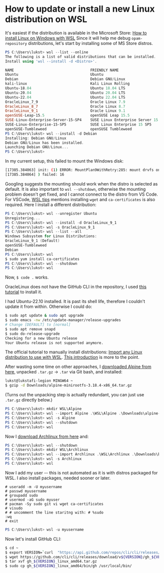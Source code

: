 # How to update or install a new Linux distribution on WSL

It's easiest if the distribution is available in the Microsoft Store:
[How to install Linux on Windows with WSL](https://learn.microsoft.com/en-gb/windows/wsl/install)
Since it will help me debug `opam-repository` distributions, let's start by installing some of MS Store distros.

```PowerShell
PS C:\Users\lukst> wsl --list --online
The following is a list of valid distributions that can be installed.
Install using 'wsl --install -d <Distro>'.

NAME                                   FRIENDLY NAME
Ubuntu                                 Ubuntu
Debian                                 Debian GNU/Linux
kali-linux                             Kali Linux Rolling
Ubuntu-18.04                           Ubuntu 18.04 LTS
Ubuntu-20.04                           Ubuntu 20.04 LTS
Ubuntu-22.04                           Ubuntu 22.04 LTS
OracleLinux_7_9                        Oracle Linux 7.9
OracleLinux_8_7                        Oracle Linux 8.7
OracleLinux_9_1                        Oracle Linux 9.1
openSUSE-Leap-15.5                     openSUSE Leap 15.5
SUSE-Linux-Enterprise-Server-15-SP4    SUSE Linux Enterprise Server 15 SP4
SUSE-Linux-Enterprise-15-SP5           SUSE Linux Enterprise 15 SP5
openSUSE-Tumbleweed                    openSUSE Tumbleweed
PS C:\Users\lukst> wsl --install -d Debian
Installing: Debian GNU/Linux
Debian GNU/Linux has been installed.
Launching Debian GNU/Linux...
PS C:\Users\lukst>
```

In my current setup, this failed to mount the Windows disk:

```bash
[17385.384063] init: (1) ERROR: MountPlan9WithRetry:285: mount drvfs on /mnt/c (cache=mmap,noatime,msize=262144,trans=virtio,aname=drvfs;path=C:\;uid=0;gid=0;symlinkroot=/mnt/
[17385.384064] ) failed: 16
```

Googling suggests the mounting should work when the distro is selected as default. It is also important to `wsl --shutdown`, otherwise the mounting problem doesn't get fixed, and I cannot connect to the distro from VS Code. For VSCode, [WSL tips](https://code.visualstudio.com/docs/remote/troubleshooting#_wsl-tips) mentions installing `wget` and `ca-certificates` is also required. Here I install a different distribution:

```PowerShell
PS C:\Users\lukst> wsl --unregister Ubuntu
Unregistering...
PS C:\Users\lukst> wsl --install -d OracleLinux_9_1
PS C:\Users\lukst> wsl -s OracleLinux_9_1
PS C:\Users\lukst> wsl --list --all
Windows Subsystem for Linux Distributions:
OracleLinux_9_1 (Default)
openSUSE-Tumbleweed
Debian
PS C:\Users\lukst> wsl
$ sudo yum install ca-certificates
PS C:\Users\lukst> wsl --shutdown
PS C:\Users\lukst> wsl
```

Now, `$ code .` works.

OracleLinux does not have the GitHub CLI in the repository, I used [this tutorial](https://computingforgeeks.com/how-to-install-github-cli-on-linux-and-windows/?expand_article=1) to install it.

I had Ubuntu-22.10 installed. It is past its shell life, therefore I couldn't update it from within. Otherwise I could do:

```bash
$ sudo apt update & sudo apt upgrade
$ sudo emacs -nw /etc/update-manager/release-upgrades
# Change [DEFAULT] to [normal]
$ sudo apt remove snapd
$ sudo do-release-upgrade
Checking for a new Ubuntu release
Your Ubuntu release is not supported anymore.
```

The official tutorial to manually install distributions: [Import any Linux distribution to use with WSL](https://github.com/MicrosoftDocs/WSL/blob/main/WSL/use-custom-distro.md). [This introduction](https://dev.to/milolav/manually-installing-wsl2-distributions-41b4) is more to the point.

After wasting some time on other approaches, I [downloaded Alpine from here](https://github.com/alpinelinux/docker-alpine/blob/e7f8cc3aebd309337497c1e794db9aabbb9902c0/x86_64/alpine-minirootfs-3.18.4-x86_64.tar.gz), unpacked `.tar.gz` -> `.tar` via Git bash, and installed:

```bash
lukst@lukstafi-legion MINGW64 ~
$ gzip -d Downloads/alpine-minirootfs-3.18.4-x86_64.tar.gz
```

(Turns out the unpacking step is actually redundant, you can just use `.tar.gz` directly below.)

```PowerShell
PS C:\Users\lukst> mkdir WSL\Alpine
PS C:\Users\lukst> wsl --import Alpine .\WSL\Alpine .\Downloads\alpine-minirootfs-3.18.4-x86_64.tar
PS C:\Users\lukst> wsl -s Alpine
PS C:\Users\lukst> wsl --shutdown
PS C:\Users\lukst> wsl
```

Now I [download Archlinux from here](https://gitlab.archlinux.org/archlinux/archlinux-docker/-/package_files/5238/download) and:

```PowerShell
PS C:\Users\lukst> wsl --shutdown
PS C:\Users\lukst> mkdir WSL\Archlinux
PS C:\Users\lukst> wsl --import Archlinux .\WSL\Archlinux .\Downloads\base-20231029.0.188123.tar
PS C:\Users\lukst> wsl -s Archlinux
PS C:\Users\lukst> wsl
```

Now I add my user -- this is not automated as it is with distros packaged for WSL. I also install packages, needed sooner or later.

```
# useradd -m -U myusername
# passwd myusername
# groupadd sudo
# usermod -aG sudo myuser
# pacman -Sy sudo git vi wget ca-certificates
# visudo
# # uncomment the line staritng with: # %sudo
:wq
# exit
```

```PowerShell
PS C:\Users\lukst> wsl -u myusername
```

Now let's install GitHub CLI:

```bash
$ cd ~
$ export VERSION=`curl  "https://api.github.com/repos/cli/cli/releases/latest" | grep '"tag_name"' | sed -E 's/.*"([^"]+)".*/\1/' | cut -c2-`
$ wget https://github.com/cli/cli/releases/download/v${VERSION}/gh_${VERSION}_linux_amd64.tar.gz
$ tar xvf gh_${VERSION}_linux_amd64.tar.gz
$ sudo cp gh_${VERSION}_linux_amd64/bin/gh /usr/local/bin/
```
